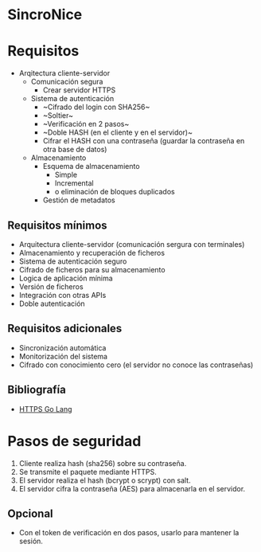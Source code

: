 # SincroNice

# Requisitos
- Arqitectura cliente-servidor
    - Comunicación segura
        - Crear servidor HTTPS
    - Sistema de autenticación
        - ~Cifrado del login con SHA256~
        - ~Soltier~
        - ~Verificación en 2 pasos~
        - ~Doble HASH (en el cliente y en el servidor)~
        - Cifrar el HASH con una contraseña (guardar la contraseña en otra base de datos)
    - Almacenamiento
        - Esquema de almacenamiento
            - Simple
            - Incremental
            - o eliminación de bloques duplicados
        - Gestión de metadatos

## Requisitos mínimos
- Arquitectura cliente-servidor (comunicación sergura con terminales)
- Almacenamiento y recuperación de ficheros
- Sistema de autenticación seguro
- Cifrado de ficheros para su almacenamiento
- Logica de aplicación mínima
- Versión de ficheros
- Integración con otras APIs
- Doble autenticación

## Requisitos adicionales
- Sincronización automática
- Monitorización del sistema
- Cifrado con conocimiento cero (el servidor no conoce las contraseñas)

## Bibliografía
- [HTTPS Go Lang](https://www.kaihag.com/https-and-go/)




# Pasos de seguridad
1. Cliente realiza hash (sha256) sobre su contraseña.
2. Se transmite el paquete mediante HTTPS.
3. El servidor realiza el hash (bcrypt o scrypt) con salt.
4. El servidor cifra la contraseña (AES) para almacenarla en el servidor.

## Opcional
- Con el token de verificación en dos pasos, usarlo para mantener la sesión.
